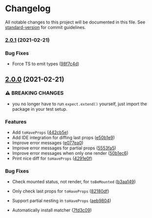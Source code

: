 # Changelog

All notable changes to this project will be documented in this file. See [standard-version](https://github.com/conventional-changelog/standard-version) for commit guidelines.

### [2.0.1](https://github.com/NiGhTTraX/jest-react-mock/compare/v2.0.0...v2.0.1) (2021-02-21)


### Bug Fixes

* Force TS to emit types ([98f7c4d](https://github.com/NiGhTTraX/jest-react-mock/commit/98f7c4d6dcaa93abb949282e99da533c6dd13555))

## [2.0.0](https://github.com/NiGhTTraX/jest-react-mock/compare/v1.0.0...v2.0.0) (2021-02-21)


### ⚠ BREAKING CHANGES

* you no longer have to run `expect.extend()` yourself,
just import the package in your test setup.

### Features

* Add `toHaveProps` ([442cb5e](https://github.com/NiGhTTraX/jest-react-mock/commit/442cb5e96b8775d728382437705063d03033a730))
* Add IDE integration for diffing last props ([e50b1e9](https://github.com/NiGhTTraX/jest-react-mock/commit/e50b1e904677c277ffdfa3e90d7f50e09113ad78))
* Improve error messages ([e077ea0](https://github.com/NiGhTTraX/jest-react-mock/commit/e077ea0e9039e335ba502d00133147c3102dde7b))
* Improve error messages for partial props ([5553fa5](https://github.com/NiGhTTraX/jest-react-mock/commit/5553fa5487a7bc1c39c2fa5512da4660cda9e2b8))
* Improve error messages when only one render ([50b1ec6](https://github.com/NiGhTTraX/jest-react-mock/commit/50b1ec696bbafe6fda4b6cda72735fcdd791eb58))
* Print nice diff for `toHaveProps` ([4291e0f](https://github.com/NiGhTTraX/jest-react-mock/commit/4291e0f62053da8a25285ffbe7ccda5bc3dcd5da))


### Bug Fixes

* Check mounted status, not render, for `toBeMounted` ([b3aa149](https://github.com/NiGhTTraX/jest-react-mock/commit/b3aa149cba01611f881f0ba1347b05d7fc4c1fb2))
* Only check last props for `toHaveProps` ([82180df](https://github.com/NiGhTTraX/jest-react-mock/commit/82180dfd4e06c1ed8b12084b78126cef31dc7079))
* Support partial nesting in `toHaveProps` ([aeb9804](https://github.com/NiGhTTraX/jest-react-mock/commit/aeb980452b5f3b949310684bc39e2cc663f0d4c5))


* Automatically install matcher ([7fd3c09](https://github.com/NiGhTTraX/jest-react-mock/commit/7fd3c094c2bfcd710293c33e3e3967c88c63799c))

